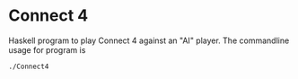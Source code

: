 # Connect 4

Haskell program to play Connect 4 against an "AI" player.
The commandline usage for program is

```
./Connect4
```
